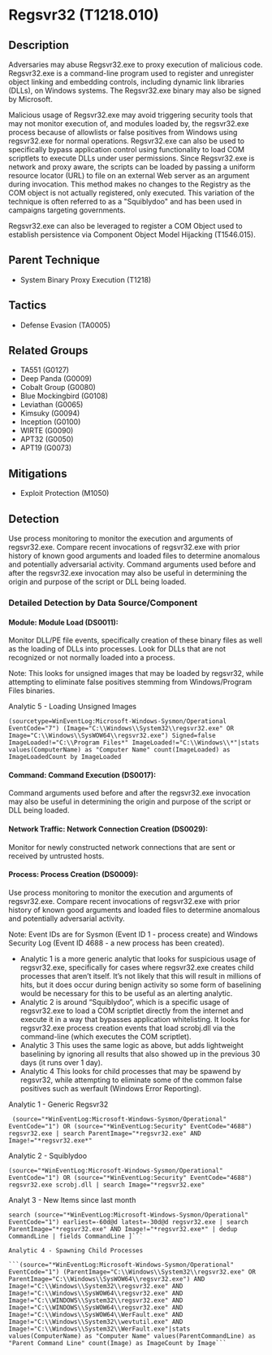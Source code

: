# Regsvr32 (T1218.010)

## Description
Adversaries may abuse Regsvr32.exe to proxy execution of malicious code. Regsvr32.exe is a command-line program used to register and unregister object linking and embedding controls, including dynamic link libraries (DLLs), on Windows systems. The Regsvr32.exe binary may also be signed by Microsoft. 

Malicious usage of Regsvr32.exe may avoid triggering security tools that may not monitor execution of, and modules loaded by, the regsvr32.exe process because of allowlists or false positives from Windows using regsvr32.exe for normal operations. Regsvr32.exe can also be used to specifically bypass application control using functionality to load COM scriptlets to execute DLLs under user permissions. Since Regsvr32.exe is network and proxy aware, the scripts can be loaded by passing a uniform resource locator (URL) to file on an external Web server as an argument during invocation. This method makes no changes to the Registry as the COM object is not actually registered, only executed.  This variation of the technique is often referred to as a "Squiblydoo" and has been used in campaigns targeting governments.  

Regsvr32.exe can also be leveraged to register a COM Object used to establish persistence via Component Object Model Hijacking (T1546.015). 

## Parent Technique
- System Binary Proxy Execution (T1218)

## Tactics
- Defense Evasion (TA0005)

## Related Groups
- TA551 (G0127)
- Deep Panda (G0009)
- Cobalt Group (G0080)
- Blue Mockingbird (G0108)
- Leviathan (G0065)
- Kimsuky (G0094)
- Inception (G0100)
- WIRTE (G0090)
- APT32 (G0050)
- APT19 (G0073)

## Mitigations
- Exploit Protection (M1050)

## Detection
Use process monitoring to monitor the execution and arguments of regsvr32.exe. Compare recent invocations of regsvr32.exe with prior history of known good arguments and loaded files to determine anomalous and potentially adversarial activity. Command arguments used before and after the regsvr32.exe invocation may also be useful in determining the origin and purpose of the script or DLL being loaded. 

### Detailed Detection by Data Source/Component
#### Module: Module Load (DS0011): 
Monitor DLL/PE file events, specifically creation of these binary files as well as the loading of DLLs into processes. Look for DLLs that are not recognized or not normally loaded into a process.

Note: This looks for unsigned images that may be loaded by regsvr32, while attempting to eliminate false positives stemming from Windows/Program Files binaries.

Analytic 5 - Loading Unsigned Images 

```(sourcetype=WinEventLog:Microsoft-Windows-Sysmon/Operational EventCode="7") (Image="C:\\Windows\\System32\\regsvr32.exe" OR Image="C:\\Windows\\SysWOW64\\regsvr32.exe") Signed=false ImageLoaded!="C:\\Program Files*" ImageLoaded!="C:\\Windows\\*"|stats values(ComputerName) as "Computer Name" count(ImageLoaded) as ImageLoadedCount by ImageLoaded```

#### Command: Command Execution (DS0017): 
Command arguments used before and after the regsvr32.exe invocation may also be useful in determining the origin and purpose of the script or DLL being loaded. 

#### Network Traffic: Network Connection Creation (DS0029): 
Monitor for newly constructed network connections that are sent or received by untrusted hosts. 

#### Process: Process Creation (DS0009): 
Use process monitoring to monitor the execution and arguments of regsvr32.exe. Compare recent invocations of regsvr32.exe with prior history of known good arguments and loaded files to determine anomalous and potentially adversarial activity.

Note: Event IDs are for Sysmon (Event ID 1 - process create) and Windows Security Log (Event ID 4688 - a new process has been created). 
- Analytic 1 is a more generic analytic that looks for suspicious usage of regsvr32.exe, specifically for cases where regsvr32.exe creates child processes that aren’t itself. It’s not likely that this will result in millions of hits, but it does occur during benign activity so some form of baselining would be necessary for this to be useful as an alerting analytic.
- Analytic 2 is around “Squiblydoo”, which is a specific usage of regsvr32.exe to load a COM scriptlet directly from the internet and execute it in a way that bypasses application whitelisting. It looks for regsvr32.exe process creation events that load scrobj.dll via the command-line (which executes the COM scriptlet).
- Analytic 3 This uses the same logic as above, but adds lightweight baselining by ignoring all results that also showed up in the previous 30 days (it runs over 1 day).
- Analytic 4 This looks for child processes that may be spawend by regsvr32, while attempting to eliminate some of the common false positives such as werfault (Windows Error Reporting).

Analytic 1 - Generic Regsvr32

``` (source="*WinEventLog:Microsoft-Windows-Sysmon/Operational" EventCode="1") OR (source="*WinEventLog:Security" EventCode="4688") regsvr32.exe | search ParentImage="*regsvr32.exe" AND Image!="*regsvr32.exe*"```

Analytic 2 - Squiblydoo

```(source="*WinEventLog:Microsoft-Windows-Sysmon/Operational" EventCode="1") OR (source="*WinEventLog:Security" EventCode="4688") regsvr32.exe scrobj.dll | search Image="*regsvr32.exe"```

Analyt 3 - New Items since last month 

```(source="*WinEventLog:Microsoft-Windows-Sysmon/Operational" EventCode="1") earliest=-d@d latest=now() regsvr32.exe | search ParentImage="*regsvr32.exe" AND Image!="*regsvr32.exe*" | search NOT [
search (source="*WinEventLog:Microsoft-Windows-Sysmon/Operational" EventCode="1") earliest=-60d@d latest=-30d@d regsvr32.exe | search ParentImage="*regsvr32.exe" AND Image!="*regsvr32.exe*" | dedup CommandLine | fields CommandLine ]```

Analytic 4 - Spawning Child Processes 

```(source="*WinEventLog:Microsoft-Windows-Sysmon/Operational" EventCode="1") (ParentImage="C:\\Windows\\System32\\regsvr32.exe" OR ParentImage="C:\\Windows\\SysWOW64\\regsvr32.exe") AND Image!="C:\\Windows\\System32\\regsvr32.exe" AND Image!="C:\\Windows\\SysWOW64\\regsvr32.exe" AND Image!="C:\\WINDOWS\\System32\\regsvr32.exe" AND Image!="C:\\WINDOWS\\SysWOW64\\regsvr32.exe" AND Image!="C:\\Windows\\SysWOW64\\WerFault.exe" AND Image!="C:\\Windows\\System32\\wevtutil.exe" AND Image!="C:\\Windows\\System32\\WerFault.exe"|stats values(ComputerName) as "Computer Name" values(ParentCommandLine) as "Parent Command Line" count(Image) as ImageCount by Image```

